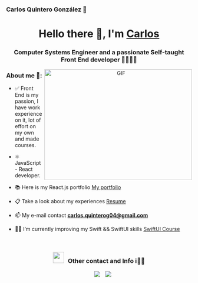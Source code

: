 ### Carlos Quintero González 🎯

<h1 align="center">Hello there 👋, I'm <a href="https://my-portfolio-3kra6uiu9-charlieb04.vercel.app" target="blank">
Carlos</a></h1>
<h3 align="center">Computer Systems Engineer and a passionate Self-taught Front End developer 👨‍💻🇲🇽</h3>

<a target="_blank" align="center">
  <img align="right" top="500" height="300" width="400" alt="GIF" src="https://media.giphy.com/media/1GEATImIxEXVR79Dhk/giphy.gif?cid=ecf05e47k7kmoe878kq3aaskqqe7258508hw62todtak54io&ep=v1_gifs_search&rid=giphy.gif&ct=g">
</a>

<h3 align="left">About me 📗: </h3>

- ✅ Front End is my passion, I have work experience on it, lot of effort on my own and made courses.

- ⚛️ JavaScript - React developer.

- 📚 Here is my React.js portfolio <a href="https://my-portfolio-git-main-charlieb04.vercel.app">My portfolio</a>

- 📋 Take a look about my experiences <a href="https://github.com/CharlieB04/Me.io/blob/94dfecab85571164268b7cd645550c43cbcb5c90/CV%20-%20Ing.%20Carlos%20Quintero%20Gonza%CC%81lez-English.pdf">Resume</a>

- 📫 My e-mail contact **carlos.quinterog04@gmail.com**
  
- 👨‍🔧 I’m currently improving my Swift && SwiftUI skills <a href="https://www.udemy.com/course/swiftui-masterclass-course-ios-development-with-swift">SwiftUI Course</a>
<br/>
<h3 align="center" > <img src="https://media.giphy.com/media/iY8CRBdQXODJSCERIr/giphy.gif" width="30" height="30" style="margin-right: 10px;">Other contact and Info ℹ️👨‍💻</h3>

<p align="center">

 <div align="center"  class="icons-social" style="margin-left: 10px;">
        <a style="margin-left: 10px;"  target="_blank" href="www.linkedin.com/in/carlosquinterogonzalez">
			<img src="https://img.icons8.com/doodle/40/000000/linkedin--v2.png"></a>
        <a style="margin-left: 10px;" target="_blank" href="https://github.com/CharlieB04">
        <img src="https://img.icons8.com/doodle/40/000000/github--v1.png"></a>
    </div>

</p>
